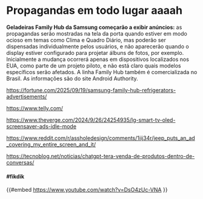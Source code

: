 # Propagandas em todo lugar aaaah

**Geladeiras Family Hub da Samsung começarão a exibir anúncios:**  as propagandas serão mostradas na tela da porta quando estiver em modo  ocioso em temas como Clima e Quadro Diário, mas poderão ser dispensadas  individualmente pelos usuários, e não aparecerão quando o display  estiver configurado para projetar álbuns de fotos, por exemplo.  Inicialmente a mudança ocorrerá apenas em dispositivos localizados nos  EUA, como parte de um projeto piloto, e não está claro quais modelos  específicos serão afetados. A linha Family Hub também é comercializada  no Brasil. As informações são do site Android Authority.

<https://fortune.com/2025/09/19/samsung-family-hub-refrigerators-advertisements/>

<https://www.telly.com/>

<https://www.theverge.com/2024/9/26/24254935/lg-smart-tv-oled-screensaver-ads-idle-mode>

<https://www.reddit.com/r/assholedesign/comments/1iij34r/jeep_puts_an_ad_covering_my_entire_screen_and_it/>

<https://tecnoblog.net/noticias/chatgpt-tera-venda-de-produtos-dentro-de-conversas/>

#### \#fikdik

{{#embed https://www.youtube.com/watch?v=DsO4zUc-VNA }}
